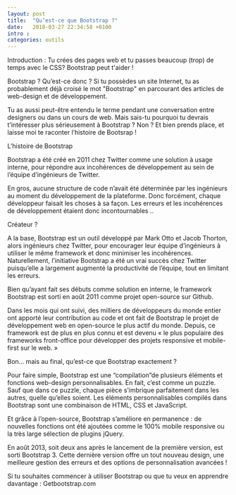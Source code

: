 ```yaml
---
layout: post
title:  "Qu’est-ce que Bootstrap ?"
date:   2018-03-27 22:34:58 +0100
intro : 
categories: outils
---
```

Introduction : Tu crées des pages web et tu passes beaucoup (trop) de temps avec le CSS? Bootstrap peut t'aider !

Bootstrap ? Qu’est-ce donc ? Si tu possèdes un site Internet, tu as probablement déjà croisé le mot "Bootstrap" en parcourant des articles de web-design et de développement.

Tu as aussi peut-être entendu le terme pendant une conversation entre designers ou dans un cours de web. Mais sais-tu pourquoi tu devrais t’intéresser plus sérieusement à Bootstrap ? Non ? Et bien prends place, et laisse moi te raconter l’histoire de Bootsrap !

L’histoire de Bootstrap

Bootstrap a été créé en 2011 chez Twitter comme une solution à usage interne, pour répondre aux incohérences de développement au sein de l’équipe d’ingénieurs de Twitter.

En gros, aucune structure de code n’avait été déterminée par les ingénieurs au moment du développement de la plateforme. Donc forcément, chaque développeur faisait les choses à sa façon. Les erreurs et les incohérences de développement étaient donc incontournables ..


Créateur ?

A la base, Bootstrap est un outil développé par Mark Otto et Jacob Thorton, alors ingénieurs chez Twitter, pour encourager leur équipe d’ingénieurs à utiliser le même framework et donc minimiser les incohérences. Naturellement, l’initiative Bootstrap a été un vrai succès chez Twitter puisqu’elle a largement augmenté la productivité de l’équipe, tout en limitant les erreurs.

Bien qu’ayant fait ses débuts comme solution en interne, le framework Bootstrap est sorti en août 2011 comme projet open-source sur Github.

Dans les mois qui ont suivi, des milliers de développeurs du monde entier ont apporté leur contribution au code et ont fait de Bootstrap le projet de développement web en open-source le plus actif du monde. Depuis, ce framework est de plus en plus connu et est devenu « le plus populaire des frameworks front-office pour développer des projets responsive et mobile-first sur le web. »

Bon… mais au final, qu’est-ce que Bootstrap exactement ?

Pour faire simple, Bootstrap est une “compilation”de plusieurs éléments et fonctions web-design personnalisables. En fait, c’est comme un puzzle. Sauf que dans ce puzzle, chaque pièce s’imbrique parfaitement dans les autres, quelle qu’elles soient. Les éléments personnalisables compilés dans Bootstrap sont une combinaison de HTML, CSS et JavaScript.

Et grâce à l’open-source, Bootstrap s’améliore en permanence : de nouvelles fonctions ont été ajoutées comme le 100% mobile responsive ou la très large sélection de plugins jQuery.

En août 2013, soit deux ans après le lancement de la première version, est sorti Bootstrap 3. Cette dernière version offre un tout nouveau design, une meilleure gestion des erreurs et des options de personnalisation avancées !

Si tu souhaites commencer à utiliser Bootstrap ou que tu veux en apprendre davantage : Getbootstrap.com
